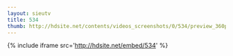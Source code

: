 ```yaml
---
layout: sieutv
title: 534
thumb: http://hdsite.net/contents/videos_screenshots/0/534/preview_360p.mp4.jpg
---
```

{% include iframe src='http://hdsite.net/embed/534' %}
 
